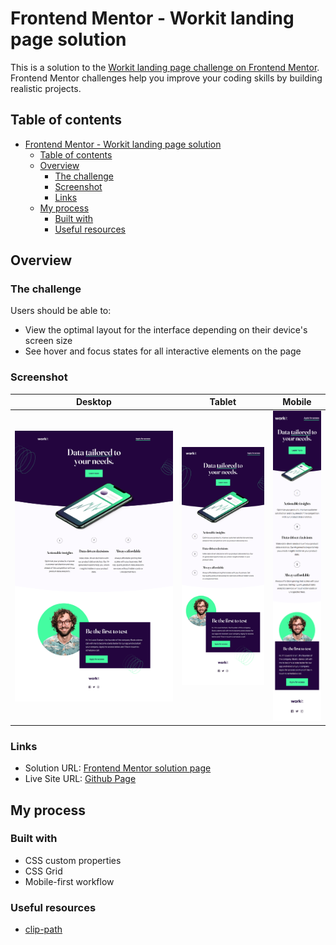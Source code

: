 # Frontend Mentor - Workit landing page solution

This is a solution to the [Workit landing page challenge on Frontend Mentor](https://www.frontendmentor.io/challenges/workit-landing-page-2fYnyle5lu). Frontend Mentor challenges help you improve your coding skills by building realistic projects.

## Table of contents

- [Frontend Mentor - Workit landing page solution](#frontend-mentor---workit-landing-page-solution)
  - [Table of contents](#table-of-contents)
  - [Overview](#overview)
    - [The challenge](#the-challenge)
    - [Screenshot](#screenshot)
    - [Links](#links)
  - [My process](#my-process)
    - [Built with](#built-with)
    - [Useful resources](#useful-resources)

## Overview

### The challenge

Users should be able to:

- View the optimal layout for the interface depending on their device's screen size
- See hover and focus states for all interactive elements on the page

### Screenshot

|Desktop|Tablet|Mobile|
|--|--|--|
|<img src="./screenshots/desktop.png" width="400"/>|<img src="./screenshots/tablet.png" width="200"/>|<img src="./screenshots/mobile.png" width="100">|

### Links

- Solution URL: [Frontend Mentor solution page](https://your-solution-url.com)
- Live Site URL: [Github Page](https://kosmonavtsv.github.io/workit-landing-page)

## My process

### Built with

- CSS custom properties
- CSS Grid
- Mobile-first workflow

### Useful resources

- [clip-path](https://developer.mozilla.org/en-US/docs/Web/CSS/clip-path)
